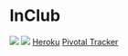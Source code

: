 # InClub
<a href="https://codeclimate.com/github/pedrogoncalvesk/InClub"><img src="https://codeclimate.com/github/pedrogoncalvesk/InClub/badges/gpa.svg" /></a>
<a href="https://travis-ci.org/pedrogoncalvesk/InClub"><img src="https://travis-ci.org/pedrogoncalvesk/InClub.svg?branch=master" /></a>
<a href="https://engsi.herokuapp.com/">Heroku</a>
<a href="https://www.pivotaltracker.com/n/projects/1874393">Pivotal Tracker</a>
